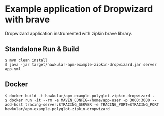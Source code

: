 # Example application of Dropwizard with brave

Dropwizard application instrumented with zipkin brave library.

## Standalone Run & Build
```shell
$ mvn clean install
$ java -jar target/hawkular-apm-example-zipkin-dropwizard.jar server app.yml
```

## Docker
```shell
$ docker build -t hawkular/apm-example-polyglot-zipkin-dropwizard .
$ docker run -it --rm -e MAVEN_CONFIG=/home/app-user -p 3000:3000 --add-host tracing-server:$TRACING_SERVER -e TRACING_PORT=$TRACING_PORT hawkular/apm-example-polyglot-zipkin-dropwizard
```
